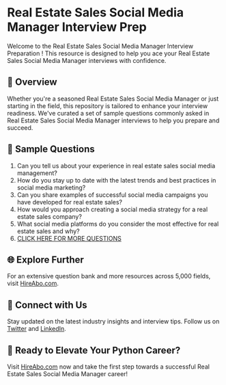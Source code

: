 # Real Estate Sales Social Media Manager Interview Prep

Welcome to the Real Estate Sales Social Media Manager Interview Preparation ! This resource is designed to help you ace your Real Estate Sales Social Media Manager interviews with confidence.

## 🚀 Overview

Whether you're a seasoned Real Estate Sales Social Media Manager or just starting in the field, this repository is tailored to enhance your interview readiness. We've curated a set of sample questions commonly asked in Real Estate Sales Social Media Manager interviews to help you prepare and succeed.

## 📝 Sample Questions

1. Can you tell us about your experience in real estate sales social media management?
2. How do you stay up to date with the latest trends and best practices in social media marketing?
3. Can you share examples of successful social media campaigns you have developed for real estate sales?
4. How would you approach creating a social media strategy for a real estate sales company?
5. What social media platforms do you consider the most effective for real estate sales and why?
6. [CLICK HERE FOR MORE QUESTIONS](https://hireabo.com/job/21_0_48/Real%20Estate%20Sales%20Social%20Media%20Manager)

## 🌐 Explore Further

For an extensive question bank and more resources across 5,000 fields, visit [HireAbo.com](https://www.hireabo.com).

## 📱 Connect with Us

Stay updated on the latest industry insights and interview tips. Follow us on [Twitter](https://twitter.com/hireabo) and [LinkedIn](https://www.linkedin.com/in/hire-abo-3609972a8/).

## 🚀 Ready to Elevate Your Python Career?

Visit [HireAbo.com](https://www.hireabo.com) now and take the first step towards a successful Real Estate Sales Social Media Manager career!